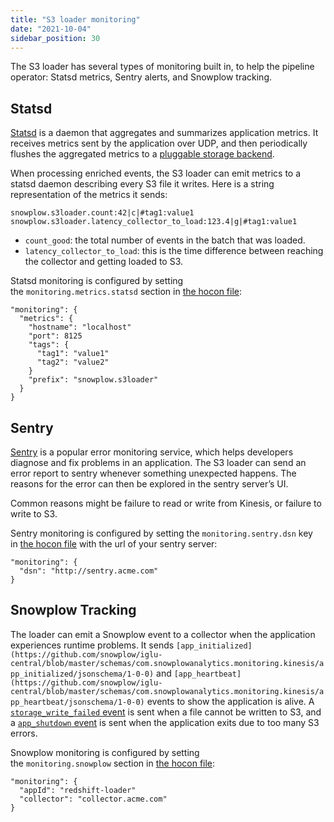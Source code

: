 ```yaml
---
title: "S3 loader monitoring"
date: "2021-10-04"
sidebar_position: 30
---
```


The S3 loader has several types of monitoring built in, to help the pipeline operator: Statsd metrics, Sentry alerts, and Snowplow tracking.

## Statsd

[Statsd](https://github.com/statsd/statsd) is a daemon that aggregates and summarizes application metrics. It receives metrics sent by the application over UDP, and then periodically flushes the aggregated metrics to a [pluggable storage backend](https://github.com/statsd/statsd/blob/master/docs/backend.md).

When processing enriched events, the S3 loader can emit metrics to a statsd daemon describing every S3 file it writes. Here is a string representation of the metrics it sends:

```
snowplow.s3loader.count:42|c|#tag1:value1
snowplow.s3loader.latency_collector_to_load:123.4|g|#tag1:value1
```

- `count_good`: the total number of events in the batch that was loaded.
- `latency_collector_to_load`: this is the time difference between reaching the collector and getting loaded to S3.

Statsd monitoring is configured by setting the `monitoring.metrics.statsd` section in [the hocon file](/docs/pipeline-components-and-applications/loaders-storage-targets/s3-loader/configuration-reference.md):

```
"monitoring": {
  "metrics": {
    "hostname": "localhost"
    "port": 8125
    "tags": {
      "tag1": "value1"
      "tag2": "value2"
    }
    "prefix": "snowplow.s3loader"
  }
}
```

## Sentry

[Sentry](https://docs.sentry.io/) is a popular error monitoring service, which helps developers diagnose and fix problems in an application. The S3 loader can send an error report to sentry whenever something unexpected happens. The reasons for the error can then be explored in the sentry server’s UI.

Common reasons might be failure to read or write from Kinesis, or failure to write to S3.

Sentry monitoring is configured by setting the `monitoring.sentry.dsn` key in [the hocon file](/docs/pipeline-components-and-applications/loaders-storage-targets/s3-loader/configuration-reference.md) with the url of your sentry server:

```
"monitoring": {
  "dsn": "http://sentry.acme.com"
}
```

## Snowplow Tracking

The loader can emit a Snowplow event to a collector when the application experiences runtime problems. It sends `[app_initialized](https://github.com/snowplow/iglu-central/blob/master/schemas/com.snowplowanalytics.monitoring.kinesis/app_initialized/jsonschema/1-0-0)` and `[app_heartbeat](https://github.com/snowplow/iglu-central/blob/master/schemas/com.snowplowanalytics.monitoring.kinesis/app_heartbeat/jsonschema/1-0-0)` events to show the application is alive. A [`storage_write_failed` event](https://github.com/snowplow/iglu-central/blob/master/schemas/com.snowplowanalytics.monitoring.kinesis/storage_write_failed/jsonschema/1-0-0) is sent when a file cannot be written to S3, and a [`app_shutdown` event](https://github.com/snowplow/iglu-central/blob/master/schemas/com.snowplowanalytics.monitoring.kinesis/app_shutdown/jsonschema/1-0-0) is sent when the application exits due to too many S3 errors.

Snowplow monitoring is configured by setting the `monitoring.snowplow` section in [the hocon file](/docs/pipeline-components-and-applications/loaders-storage-targets/s3-loader/configuration-reference.md):

```
"monitoring": {
  "appId": "redshift-loader"
  "collector": "collector.acme.com"
}
```
